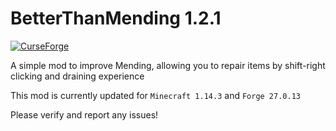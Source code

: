 BetterThanMending 1.2.1
=========
[![ CurseForge](http://cf.way2muchnoise.eu/264738.svg)](https://minecraft.curseforge.com/projects/better-than-mending)

A simple mod to improve Mending, allowing you to repair items by shift-right clicking and draining experience

This mod is currently updated for `Minecraft 1.14.3` and `Forge 27.0.13`

Please verify and report any issues!
